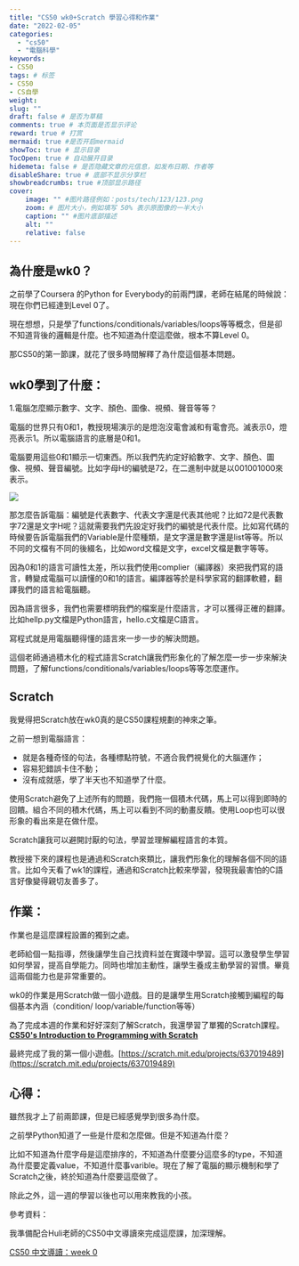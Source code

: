 ```yaml
---
title: "CS50 wk0+Scratch 學習心得和作業"
date: "2022-02-05"
categories: 
  - "cs50"
  - "電腦科學"
keywords: 
- CS50
tags: # 标签
- CS50
- CS自學
weight:
slug: ""
draft: false # 是否为草稿
comments: true # 本页面是否显示评论
reward: true # 打赏
mermaid: true #是否开启mermaid
showToc: true # 显示目录
TocOpen: true # 自动展开目录
hidemeta: false # 是否隐藏文章的元信息，如发布日期、作者等
disableShare: true # 底部不显示分享栏
showbreadcrumbs: true #顶部显示路径
cover:
    image: "" #图片路径例如：posts/tech/123/123.png
    zoom: # 图片大小，例如填写 50% 表示原图像的一半大小
    caption: "" #图片底部描述
    alt: ""
    relative: false
---
```


## **為什麼是wk0？**

之前學了Coursera 的Python for Everybody的前兩門課，老師在結尾的時候說：現在你們已經達到Level 0了。

現在想想，只是學了functions/conditionals/variables/loops等等概念，但是卻不知道背後的邏輯是什麼。也不知道為什麼這麼做，根本不算Level 0。

那CS50的第一節課，就花了很多時間解釋了為什麼這個基本問題。

## **wk0學到了什麼：**

1.電腦怎麼顯示數字、文字、顏色、圖像、視頻、聲音等等？

電腦的世界只有0和1，教授現場演示的是燈泡沒電會滅和有電會亮。滅表示0，燈亮表示1。所以電腦語言的底層是0和1。

電腦要用這些0和1顯示一切東西。所以我們先約定好給數字、文字、顏色、圖像、視頻、聲音編號。比如字母H的編號是72，在二進制中就是以001001000來表示。

![](images/Screen-Shot-2022-02-06-at-5.33.54-AM-1024x282.png)

那怎麼告訴電腦：編號是代表數字、代表文字還是代表其他呢？比如72是代表數字72還是文字H呢？這就需要我們先設定好我們的編號是代表什麼。比如寫代碼的時候要告訴電腦我們的Variable是什麼種類，是文字還是數字還是list等等。所以不同的文檔有不同的後綴名，比如word文檔是文字，excel文檔是數字等等。

因為0和1的語言可讀性太差，所以我們使用complier（編譯器）來把我們寫的語言，轉變成電腦可以讀懂的0和1的語言。編譯器等於是科學家寫的翻譯軟體，翻譯我們的語言給電腦聽。

因為語言很多，我們也需要標明我們的檔案是什麼語言，才可以獲得正確的翻譯。比如hellp.py文檔是Python語言，hello.c文檔是C語言。

寫程式就是用電腦聽得懂的語言來一步一步的解決問題。

這個老師通過積木化的程式語言Scratch讓我們形象化的了解怎麼一步一步來解決問題，了解functions/conditionals/variables/loops等等怎麼運作。

## **Scratch**

我覺得把Scratch放在wk0真的是CS50課程規劃的神來之筆。

之前一想到電腦語言：

- 就是各種奇怪的句法，各種標點符號，不適合我們視覺化的大腦運作；
- 容易犯錯誤卡住不動；
- 沒有成就感，學了半天也不知道學了什麼。

使用Scratch避免了上述所有的問題，我們拖一個積木代碼，馬上可以得到即時的回饋。組合不同的積木代碼，馬上可以看到不同的動畫反饋。使用Loop也可以很形象的看出來是在做什麼。

Scratch讓我可以避開討厭的句法，學習並理解編程語言的本質。

教授接下來的課程也是通過和Scratch來類比，讓我們形象化的理解各個不同的語言。比如今天看了wk1的課程，通過和Scratch比較來學習，發現我最害怕的C語言好像變得親切友善多了。

## **作業：**

作業也是這麼課程設置的獨到之處。

老師給個一點指導，然後讓學生自己找資料並在實踐中學習。這可以激發學生學習如何學習，提高自學能力。同時也增加主動性，讓學生養成主動學習的習慣。畢竟這兩個能力也是非常重要的。

wk0的作業是用Scratch做一個小遊戲。目的是讓學生用Scratch接觸到編程的每個基本內涵（condition/ loop/variable/function等等）

為了完成本週的作業和好好深刻了解Scratch，我還學習了單獨的Scratch課程。**[CS50's Introduction to Programming with Scratch](https://learning.edx.org/course/course-v1:HarvardX+CS50S+Scratch/home)**

最終完成了我的第一個小遊戲。[https://scratch.mit.edu/projects/637019489](https://scratch.mit.edu/projects/637019489)

## **心得：**

雖然我才上了前兩節課，但是已經感覺學到很多為什麼。

之前學Python知道了一些是什麼和怎麼做。但是不知道為什麼？

比如不知道為什麼字母是這麼排序的，不知道為什麼要分這麼多的type，不知道為什麼要定義value，不知道什麼事varible。現在了解了電腦的顯示機制和學了Scratch之後，終於知道為什麼要這麼做了。

除此之外，這一週的學習以後也可以用來教我的小孩。

參考資料：

我準備配合Huli老師的CS50中文導讀來完成這麼課，加深理解。

[CS50 中文導讀：week 0](https://www.youtube.com/watch?v=3LNrNc8-x_c&list=PLeWlPscCzV-emSo2phZqStPZ0UDKzKu8s&index=1)
